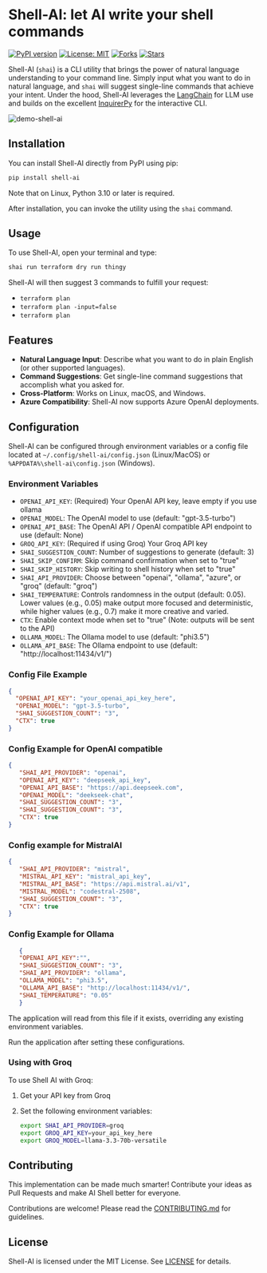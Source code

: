 # Shell-AI: let AI write your shell commands

[![PyPI version](https://badge.fury.io/py/shell-ai.svg)](https://pypi.org/project/shell-ai/)
[![License: MIT](https://img.shields.io/badge/License-MIT-yellow.svg)](https://opensource.org/licenses/MIT)
[![Forks](https://img.shields.io/github/forks/ricklamers/shell-ai)](https://github.com/ricklamers/shell-ai/network)
[![Stars](https://img.shields.io/github/stars/ricklamers/shell-ai)](https://github.com/ricklamers/shell-ai/stargazers)



Shell-AI (`shai`) is a CLI utility that brings the power of natural language understanding to your command line. Simply input what you want to do in natural language, and `shai` will suggest single-line commands that achieve your intent. Under the hood, Shell-AI leverages the [LangChain](https://github.com/langchain-ai/langchain) for LLM use and builds on the excellent [InquirerPy](https://github.com/kazhala/InquirerPy) for the interactive CLI.

![demo-shell-ai](https://github.com/ricklamers/shell-ai/assets/1309307/b4057165-5c23-46d4-b68e-00915b738dc3)

## Installation

You can install Shell-AI directly from PyPI using pip:

```bash
pip install shell-ai
```

Note that on Linux, Python 3.10 or later is required.

After installation, you can invoke the utility using the `shai` command.

## Usage

To use Shell-AI, open your terminal and type:

```bash
shai run terraform dry run thingy
```

Shell-AI will then suggest 3 commands to fulfill your request:

- `terraform plan`
- `terraform plan -input=false`
- `terraform plan`

## Features

- **Natural Language Input**: Describe what you want to do in plain English (or other supported languages).
- **Command Suggestions**: Get single-line command suggestions that accomplish what you asked for.
- **Cross-Platform**: Works on Linux, macOS, and Windows.
- **Azure Compatibility**: Shell-AI now supports Azure OpenAI deployments.

## Configuration

Shell-AI can be configured through environment variables or a config file located at `~/.config/shell-ai/config.json` (Linux/MacOS) or `%APPDATA%\shell-ai\config.json` (Windows).

### Environment Variables

- `OPENAI_API_KEY`: (Required) Your OpenAI API key, leave empty if you use ollama
- `OPENAI_MODEL`: The OpenAI model to use (default: "gpt-3.5-turbo")
- `OPENAI_API_BASE`: The OpenAI API / OpenAI compatible API endpoint to use (default: None)
- `GROQ_API_KEY`: (Required if using Groq) Your Groq API key
- `SHAI_SUGGESTION_COUNT`: Number of suggestions to generate (default: 3)
- `SHAI_SKIP_CONFIRM`: Skip command confirmation when set to "true"
- `SHAI_SKIP_HISTORY`: Skip writing to shell history when set to "true"
- `SHAI_API_PROVIDER`: Choose between "openai", "ollama", "azure", or "groq" (default: "groq")
- `SHAI_TEMPERATURE`: Controls randomness in the output (default: 0.05). Lower values (e.g., 0.05) make output more focused and deterministic, while higher values (e.g., 0.7) make it more creative and varied.
- `CTX`: Enable context mode when set to "true" (Note: outputs will be sent to the API)
- `OLLAMA_MODEL`: The Ollama model to use (default: "phi3.5")
- `OLLAMA_API_BASE`: The Ollama endpoint to use (default: "http://localhost:11434/v1/")

### Config File Example

```json
{
  "OPENAI_API_KEY": "your_openai_api_key_here",
  "OPENAI_MODEL": "gpt-3.5-turbo",
  "SHAI_SUGGESTION_COUNT": "3",
  "CTX": true
}
```

### Config Example for OpenAI compatible

```json
{
   "SHAI_API_PROVIDER": "openai",
   "OPENAI_API_KEY": "deepseek_api_key",
   "OPENAI_API_BASE": "https://api.deepseek.com",
   "OPENAI_MODEL": "deekseek-chat",
   "SHAI_SUGGESTION_COUNT": "3",
   "SHAI_SUGGESTION_COUNT": "3",
   "CTX": true
}
```

### Config example for MistralAI

```json
{
   "SHAI_API_PROVIDER": "mistral",
   "MISTRAL_API_KEY": "mistral_api_key",
   "MISTRAL_API_BASE": "https://api.mistral.ai/v1",
   "MISTRAL_MODEL": "codestral-2508",
   "SHAI_SUGGESTION_COUNT": "3",
   "CTX": true
}

```

### Config Example for Ollama

```json
   {
   "OPENAI_API_KEY":"",
   "SHAI_SUGGESTION_COUNT": "3",
   "SHAI_API_PROVIDER": "ollama",
   "OLLAMA_MODEL": "phi3.5",
   "OLLAMA_API_BASE": "http://localhost:11434/v1/",
   "SHAI_TEMPERATURE": "0.05"
   }
```

The application will read from this file if it exists, overriding any existing environment variables.

Run the application after setting these configurations.

### Using with Groq

To use Shell AI with Groq:

1. Get your API key from Groq
2. Set the following environment variables:
   
   ```bash
   export SHAI_API_PROVIDER=groq
   export GROQ_API_KEY=your_api_key_here
   export GROQ_MODEL=llama-3.3-70b-versatile
   ```

## Contributing

This implementation can be made much smarter! Contribute your ideas as Pull Requests and make AI Shell better for everyone.

Contributions are welcome! Please read the [CONTRIBUTING.md](CONTRIBUTING.md) for guidelines.

## License

Shell-AI is licensed under the MIT License. See [LICENSE](LICENSE) for details.
